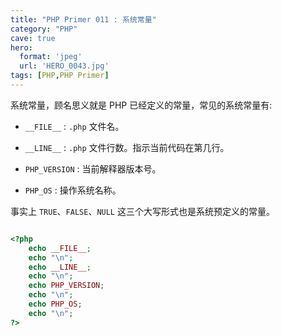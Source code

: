 ```yaml
---
title: "PHP Primer 011 : 系统常量"
category: "PHP"
cave: true
hero:
  format: 'jpeg'
  url: 'HERO_0043.jpg'
tags: [PHP,PHP Primer]
---
```

系统常量，顾名思义就是 PHP 已经定义的常量，常见的系统常量有:

* `__FILE__` : `.php` 文件名。

* `__LINE__` : `.php` 文件行数。指示当前代码在第几行。

* `PHP_VERSION` : 当前解释器版本号。

* `PHP_OS` : 操作系统名称。

事实上 `TRUE`、`FALSE`、`NULL` 这三个大写形式也是系统预定义的常量。

```php

<?php
	echo __FILE__;
	echo "\n";
	echo __LINE__;
	echo "\n";
	echo PHP_VERSION;
	echo "\n";
	echo PHP_OS;
	echo "\n";
?>

```






